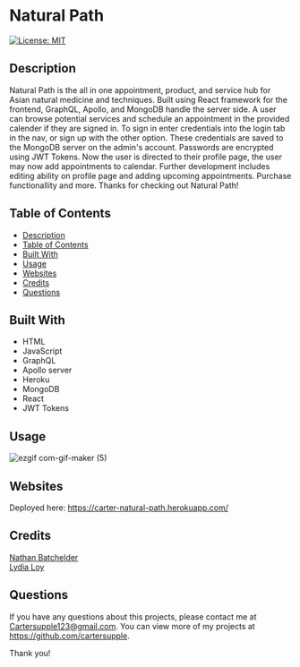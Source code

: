 # Natural Path

[![License: MIT](https://img.shields.io/badge/License-MIT-yellow.svg)](https://opensource.org/licenses/MIT)
 
 

## Description

Natural Path is the all in one appointment, product, and service hub for Asian natural medicine and techniques. Built using React framework for the frontend, GraphQL, Apollo, and MongoDB handle the server side. A user can browse potential services and schedule an appointment in the provided calender if they are signed in. To sign in enter credentials into the login tab in the nav, or sign up with the other option. These credentials are saved to the MongoDB server on the admin's account. Passwords are encrypted using JWT Tokens. Now the user is directed to their profile page, the user may now add appointments to calendar. Further development includes editing ability on profile page and adding upcoming appointments. Purchase functionallity and more. Thanks for checking out Natural Path!


## Table of Contents
  - [Description](#description)
  - [Table of Contents](#table-of-contents)
  - [Built With](#built-with)
  - [Usage](#usage)
  - [Websites](#websites)
  - [Credits](#credits)
  - [Questions](#questions)



## Built With
  * HTML 
  * JavaScript
  * GraphQL
  * Apollo server
  * Heroku
  * MongoDB
  * React
  * JWT Tokens
 
## Usage 

![ezgif com-gif-maker (5)](https://user-images.githubusercontent.com/89411805/156521703-d667b7a7-648c-4584-9bf6-4a06df47e4fc.gif)


## Websites
Deployed here: https://carter-natural-path.herokuapp.com/



## Credits


[Nathan Batchelder](https://github.com/NateBatch)<br/>
 [Lydia Loy](https://github.com/flowingcityloy)<br/>



## Questions
  

If you have any questions about this projects, please contact me at Cartersupple123@gmail.com. You can view more of my projects at https://github.com/cartersupple.



Thank you!
